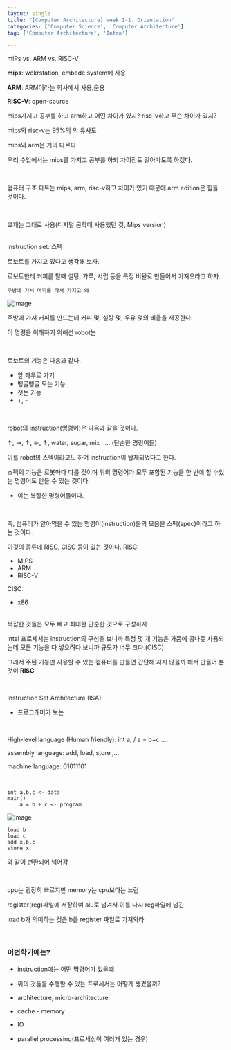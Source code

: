 ```yaml
---
layout: single
title: "[Computer Architecture] week 1-1. Orientation"
categories: ['Computer Science', 'Computer Architecture']
tag: ['Computer Architecture', 'Intro']

---
```


 miPs vs. ARM vs. RISC-V



**mips**: wokrstation, embede system에 사용

**ARM**: ARM이라는 회사에서 사용,운용

**RISC-V**: open-source

mips가지고 공부를 하고 arm하고 어떤 차이가 있지? risc-v하고 무슨 차이가 있지?



mips와 risc-v는 95%의 의 유사도

mips와 arm은 거의 다르다.



우리 수업에서는 mips를 가지고 공부를 하되 차이점도 알아가도록 하겠다.

<Br>

컴퓨터 구조 파트는 mips, arm, risc-v하고 차이가 있기 때문에 arm edition은 힘들 것이다.

<br>

교재는 그대로 사용(디지털 공학때 사용했던 것, Mips version)

<br>
instruction set: 스펙

<br>

로보트를 가지고 있다고 생각해 보자.

로보트한테 커피를 탈때 설탕, 가루, 시럽 등을 특정 비율로 만들어서 가져오라고 하자.

`주방에 가서 머피를 타서 가지고 와`

![image](https://user-images.githubusercontent.com/79521972/156500057-d950c27b-8890-40fa-b327-5cf4bc06039e.png)

주방에 가서 커피를 만드는데 커피 몇, 설탕 몇, 우유 몇의 비율을 제공한다.

이 명령을 이해하기 위해선 robot는 

<br>

로보트의 기능은 다음과 같다.

- 앞,좌우로 가기
- 뱅글뱅글 도는 기능
- 젓는 기능
- +, -

<br>

robot의 instruction(명령어)은 다음과 같을 것이다.

↑, →, ↑, ←, ↑, water, sugar, mix ..... (단순한 명령어들)

이를 robot의 스펙이라고도 하며 instruction이 탑재되었다고 한다.

스펙의 기능은 로봇마다 다를 것이며 위의 명령어가 모두 포함된 기능을 한 번에 할 수있는 명령어도 만들 수 있는 것이다.

- 이는 복잡한 명령어들이다.

<br>

즉, 컴퓨터가 알아먹을 수 있는 명령어(instruction)들의 모음을 스펙(spec)이라고 하는 것이다.

이것의 종류에 RISC, CISC 등이 있는 것이다.
RISC:

- MIPS
- ARM
- RISC-V

CISC:

- x86

<br>
복잡한 것들은 모두 빼고 최대한 단순한 것으로 구성하자

<br>

intel 프로세서는 instruction의 구성을 보니까 특정 몇 개 기능은 가뭄에 콩나듯 사용되는데 모든 기능을 다 넣으려다 보니까 규모가 너무 크다.(CISC)

그래서 주된 기능만 사용할 수 있는 컴퓨터를 만들면 간단해 지지 않을까 해서 만들어 본 것이 **RISC**

<br>

Instruction Set Architecture (ISA)

- 프로그래머가 보는

<br>

High-level language (Human friendly): int a; / a = b+c ....

assembly language: add, load, store ,...

machine language: 01011101 

<br>

```
int a,b,c <- data
main()
	a = b + c <- program
```

![image](https://user-images.githubusercontent.com/79521972/156502993-f13938a2-d381-4bc7-a8d4-c5f8ef714710.png)

```
load b
load c
add x,b,c
store x
```

와 같이 변환되어 넘어감

<br>

cpu는 굉장히 빠르지만 memory는 cpu보다는 느림



register(reg)파일에 저장하여 alu로 넘겨서 이를 다시 reg파일에 넘긴



load b가 의미하는 것은 b를 register 파일로 가져와라







<br>

### 이번학기에는?

- instruction에는 어떤 명령어가 있을떄

- 위의 것들을 수행할 수 있는 프로세서는 어떻게 생겼을까?

- architecture, micro-architecture

- cache - memory
- IO
- parallel processing(프로세싱이 여러개 있는 경우)



























































